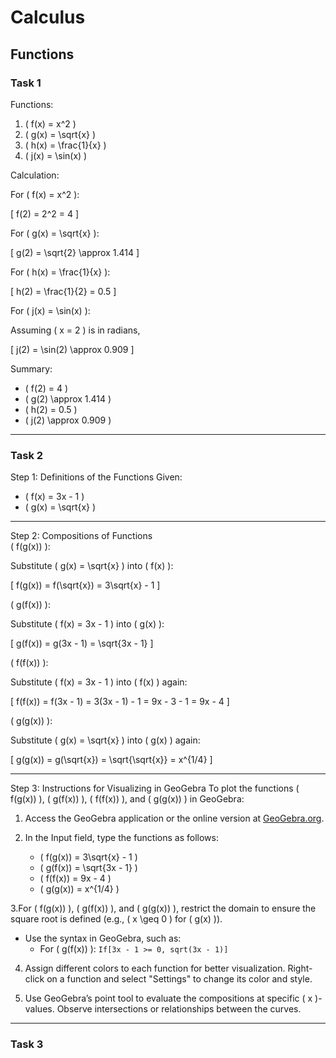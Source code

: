 # Calculus

## Functions

### Task 1

Functions:  

1. \( f(x) = x^2 \)  
2. \( g(x) = \sqrt{x} \)  
3. \( h(x) = \frac{1}{x} \)  
4. \( j(x) = \sin(x) \)

Calculation:  

For \( f(x) = x^2 \):  

\[
f(2) = 2^2 = 4
\]  


For \( g(x) = \sqrt{x} \):  

\[
g(2) = \sqrt{2} \approx 1.414
\]  


For \( h(x) = \frac{1}{x} \):  

\[
h(2) = \frac{1}{2} = 0.5
\]  


For \( j(x) = \sin(x) \):  

   Assuming \( x = 2 \) is in radians,  

\[
j(2) = \sin(2) \approx 0.909
\]  


Summary: 

- \( f(2) = 4 \)  
- \( g(2) \approx 1.414 \)  
- \( h(2) = 0.5 \)  
- \( j(2) \approx 0.909 \)

---

### Task 2

Step 1: Definitions of the Functions
Given:  

- \( f(x) = 3x - 1 \)
- \( g(x) = \sqrt{x} \)

---

Step 2: Compositions of Functions  
\( f(g(x)) \):  

   Substitute \( g(x) = \sqrt{x} \) into \( f(x) \):  

\[
f(g(x)) = f(\sqrt{x}) = 3\sqrt{x} - 1
\]  

\( g(f(x)) \):  

   Substitute \( f(x) = 3x - 1 \) into \( g(x) \):  

\[
g(f(x)) = g(3x - 1) = \sqrt{3x - 1}
\]  

\( f(f(x)) \):  

   Substitute \( f(x) = 3x - 1 \) into \( f(x) \) again:  

\[
f(f(x)) = f(3x - 1) = 3(3x - 1) - 1 = 9x - 3 - 1 = 9x - 4
\]  

\( g(g(x)) \):  

   Substitute \( g(x) = \sqrt{x} \) into \( g(x) \) again:  

\[
g(g(x)) = g(\sqrt{x}) = \sqrt{\sqrt{x}} = x^{1/4}
\]  

---

Step 3: Instructions for Visualizing in GeoGebra
To plot the functions \( f(g(x)) \), \( g(f(x)) \), \( f(f(x)) \), and \( g(g(x)) \) in GeoGebra:  

1. Access the GeoGebra application or the online version at [GeoGebra.org](https://www.geogebra.org).     

2. In the Input field, type the functions as follows:
     - \( f(g(x)) = 3\sqrt{x} - 1 \)
     - \( g(f(x)) = \sqrt{3x - 1} \)
     - \( f(f(x)) = 9x - 4 \)
     - \( g(g(x)) = x^{1/4} \)  

3.For \( f(g(x)) \), \( g(f(x)) \), and \( g(g(x)) \), restrict the domain to ensure the square root is defined (e.g., \( x \geq 0 \) for \( g(x) \)).
   - Use the syntax in GeoGebra, such as:
     - For \( g(f(x)) \): `If[3x - 1 >= 0, sqrt(3x - 1)]`  

4. Assign different colors to each function for better visualization. Right-click on a function and select "Settings" to change its color and style.  

5.  Use GeoGebra’s point tool to evaluate the compositions at specific \( x \)-values. Observe intersections or relationships between the curves.  

---

### Task 3


